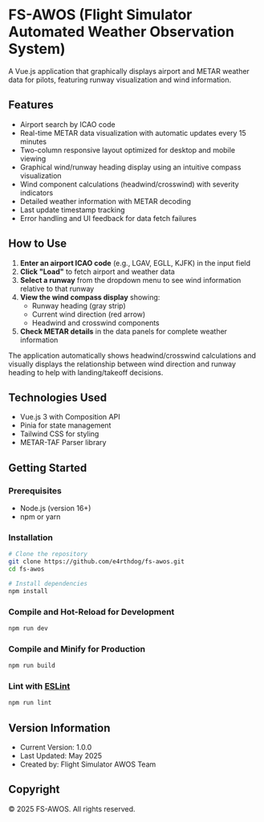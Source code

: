 # FS-AWOS (Flight Simulator Automated Weather Observation System)

A Vue.js application that graphically displays airport and METAR weather data for pilots, featuring runway visualization and wind information.

## Features

- Airport search by ICAO code
- Real-time METAR data visualization with automatic updates every 15 minutes
- Two-column responsive layout optimized for desktop and mobile viewing
- Graphical wind/runway heading display using an intuitive compass visualization
- Wind component calculations (headwind/crosswind) with severity indicators
- Detailed weather information with METAR decoding
- Last update timestamp tracking
- Error handling and UI feedback for data fetch failures

## How to Use

1. **Enter an airport ICAO code** (e.g., LGAV, EGLL, KJFK) in the input field
2. **Click "Load"** to fetch airport and weather data
3. **Select a runway** from the dropdown menu to see wind information relative to that runway
4. **View the wind compass display** showing:
   - Runway heading (gray strip)
   - Current wind direction (red arrow)
   - Headwind and crosswind components
5. **Check METAR details** in the data panels for complete weather information

The application automatically shows headwind/crosswind calculations and visually displays the relationship between wind direction and runway heading to help with landing/takeoff decisions.

## Technologies Used

- Vue.js 3 with Composition API
- Pinia for state management
- Tailwind CSS for styling
- METAR-TAF Parser library

## Getting Started

### Prerequisites

- Node.js (version 16+)
- npm or yarn

### Installation

```sh
# Clone the repository
git clone https://github.com/e4rthdog/fs-awos.git
cd fs-awos

# Install dependencies
npm install
```

### Compile and Hot-Reload for Development

```sh
npm run dev
```

### Compile and Minify for Production

```sh
npm run build
```

### Lint with [ESLint](https://eslint.org/)

```sh
npm run lint
```

## Version Information

- Current Version: 1.0.0
- Last Updated: May 2025
- Created by: Flight Simulator AWOS Team

## Copyright

© 2025 FS-AWOS. All rights reserved.
